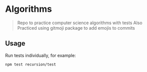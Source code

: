 # Algorithms

> Repo to practice computer science algorithms with tests
> Also Practiced using gitmoji package to add emojis to commits

## Usage

Run tests individually, for example:

`npm test recursion/test`